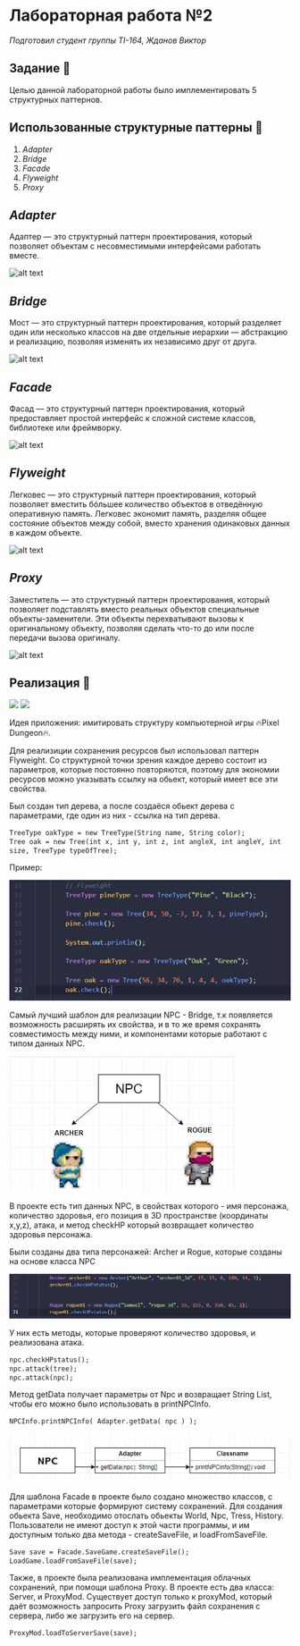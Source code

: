 # Лабораторная работа №2
_Подготовил студент группы TI-164, Жданов Виктор_

## Задание 💠
Целью данной лабораторной работы было имплементировать 5 структурных паттернов.

## Использованные структурные паттерны 📓
1. _Adapter_
2. _Bridge_
3. _Facade_
4. _Flyweight_
5. _Proxy_

## _Adapter_
Адаптер — это структурный паттерн проектирования, который позволяет объектам с несовместимыми интерфейсами работать вместе.

![alt text](https://refactoring.guru/images/patterns/content/adapter/adapter.png "Logo Title Text 1")

## _Bridge_
Мост — это структурный паттерн проектирования, который разделяет один или несколько классов на две отдельные иерархии — абстракцию и реализацию, позволяя изменять их независимо друг от друга.

![alt text](https://refactoring.guru/images/patterns/content/bridge/bridge.png "Logo Title Text 1")

## _Facade_
Фасад — это структурный паттерн проектирования, который предоставляет простой интерфейс к сложной системе классов, библиотеке или фреймворку.

![alt text](https://refactoring.guru/images/patterns/content/facade/facade.png "Logo Title Text 1")

## _Flyweight_
Легковес — это структурный паттерн проектирования, который позволяет вместить бóльшее количество объектов в отведённую оперативную память. Легковес экономит память, разделяя общее состояние объектов между собой, вместо хранения одинаковых данных в каждом объекте.

![alt text](https://refactoring.guru/images/patterns/content/flyweight/flyweight.png "Logo Title Text 1")

## _Proxy_
Заместитель — это структурный паттерн проектирования, который позволяет подставлять вместо реальных объектов специальные объекты-заменители. Эти объекты перехватывают вызовы к оригинальному объекту, позволяя сделать что-то до или после передачи вызова оригиналу.

![alt text](https://refactoring.guru/images/patterns/content/proxy/proxy.png "Logo Title Text 1")

## Реализация 📝

<img src="https://cdn-www.bluestacks.com/bs-images/pd_logo.png" width="400">
<img src="http://pixeldungeon.watabou.ru/screens/fireball.png" width="300">


Идея приложения: имитировать  структуру компьютерной игры 🔥Pixel Dungeon🔥.

Для реализиции сохранения ресурсов был использовал паттерн Flyweight.
Со структурной точки зрения каждое дерево состоит из параметров, которые постоянно повторяются, поэтому для экономии ресурсов можно указывать ссылку на обьект, который имеет все эти свойства.

Был создан тип дерева, а после создаёся обьект дерева с параметрами, где один из них - ссылка на тип дерева.

```
TreeType oakType = new TreeType(String name, String color);
Tree oak = new Tree(int x, int y, int z, int angleX, int angleY, int size, TreeType typeOfTree);
```
Пример:

![alt text](Diagrams/1.png "Logo Title Text 1")

Самый лучший шаблон для реализации NPC - Bridge, т.к появляется возможность расширять их свойства, и в то же время сохранять совместимость между ними, и компонентами которые работают с типом данных NPC.

![alt text](Diagrams/scheme.png "Logo Title Text 1")

В проекте есть тип данных NPC, в свойствах которого - имя персонажа, количество здоровья, его позиция в 3D пространстве (координаты x,y,z), атака, и метод checkHP который возвращает количество здоровья персонажа.

Были созданы два типа персонажей: Archer и Rogue, которые созданы на основе класса NPC

![alt text](Diagrams/2.png "")

У них есть методы, которые проверяют количество здоровья, и реализована атака.

```
npc.checkHPstatus();
npc.attack(tree);
npc.attack(npc);
```
Метод getData получает параметры от  Npc и возвращает String List, чтобы его можно было использовать в printNPCInfo.
```
NPCInfo.printNPCInfo( Adapter.getData( npc ) );
```
![alt text](Diagrams/adapter.png "")

Для шаблона Facade в проекте было создано множество классов, с параметрами которые формируют систему сохранений. Для создания обьекта Save, необходимо отослать обьекты World, Npc, Tress, History. Пользователи не имеют доступ к этой части программы, и им доступным только два метода - createSaveFile, и loadFromSaveFile.
```
Save save = Facade.SaveGame.createSaveFile();
LoadGame.loadFromSaveFile(save);
```
Также, в проекте была реализована имплементация облачных сохранений, при помощи шаблона Proxy. В проекте есть два класса: Server, и ProxyMod. Существует доступ только к proxyMod, который даёт возможность запросить Proxy загрузить файл сохранения с сервера, либо же загрузить его на сервер. 
```
ProxyMod.loadToServerSave(save);
```
